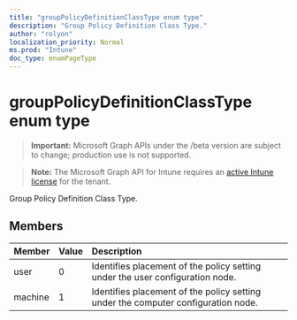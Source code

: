 ```yaml
---
title: "groupPolicyDefinitionClassType enum type"
description: "Group Policy Definition Class Type."
author: "rolyon"
localization_priority: Normal
ms.prod: "Intune"
doc_type: enumPageType
---
```


# groupPolicyDefinitionClassType enum type

> **Important:** Microsoft Graph APIs under the /beta version are subject to change; production use is not supported.

> **Note:** The Microsoft Graph API for Intune requires an [active Intune license](https://go.microsoft.com/fwlink/?linkid=839381) for the tenant.

Group Policy Definition Class Type.

## Members
|Member|Value|Description|
|:---|:---|:---|
|user|0|Identifies placement of the policy setting under the user configuration node.|
|machine|1|Identifies placement of the policy setting under the computer configuration node.|




